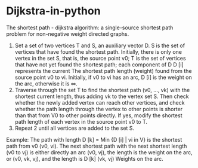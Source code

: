 # Dijkstra-in-python
The shortest path - dijkstra algorithm: a single-source shortest path problem for non-negative weight directed graphs. 
1. Set a set of two vertices T and S, an auxiliary vector D. S is the set of vertices that have found the shortest path. Initially, there is only one vertex in the set S, that is, the source point v0; T is the set of vertices that have not yet found the shortest path; each component of D D [i] represents the current The shortest path length (weight) found from the source point v0 to vi. Initially, if v0 to vi has an arc, D [i] is the weight on the arc, otherwise it is ∞.
2. Traverse through the set T to find the shortest path (v0, ..., vk) with the shortest current length, thus adding vk to the vertex set S. Then check whether the newly added vertex can reach other vertices, and check whether the path length through the vertex to other points is shorter than that from V0 to other points directly. If yes, modify the shortest path length of each vertex in the source point v0 to T. 
3. Repeat 2 until all vertices are added to the set S.

Example: The path with length D [k] = Min {D [i] | vi in V} is the shortest path from v0 (v0, vi). The next shortest path with the next shortest length (v0 to vj) is either directly an arc (v0, vj), the length is the weight on the arc, or (v0, vk, vj), and the length is D [k] (vk, vj) Weights on the arc.
